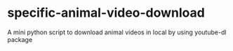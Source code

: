 # specific-animal-video-download
A mini python script to download animal videos in local by using youtube-dl package
